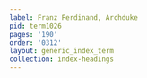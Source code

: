 ```yaml
---
label: Franz Ferdinand, Archduke
pid: term1026
pages: '190'
order: '0312'
layout: generic_index_term
collection: index-headings
---
```

